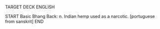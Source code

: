 TARGET DECK
ENGLISH

START
Basic
Bhang
Back: n. Indian hemp used as a narcotic. [portuguese from sanskrit]
END
